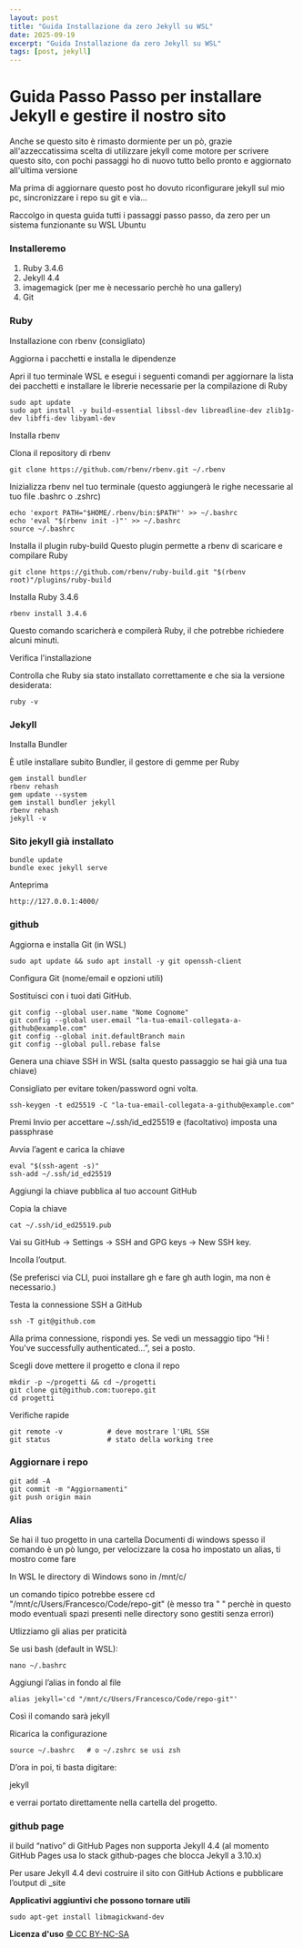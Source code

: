 ```yaml
---
layout: post
title: "Guida Installazione da zero Jekyll su WSL"
date: 2025-09-19
excerpt: "Guida Installazione da zero Jekyll su WSL"
tags: [post, jekyll]
---
```

**Guida Passo Passo per installare Jekyll e gestire il nostro sito**
===

Anche se questo sito è rimasto dormiente per un pò, grazie all'azzeccatissima scelta di utilizzare jekyll come motore per scrivere questo sito, con pochi passaggi ho di nuovo tutto bello pronto e aggiornato all'ultima versione

Ma prima di aggiornare questo post ho dovuto riconfigurare jekyll sul mio pc, sincronizzare i repo su git e via...

Raccolgo in questa guida tutti i passaggi passo passo, da zero per un sistema funzionante su WSL Ubuntu

### Installeremo 
1. Ruby 3.4.6
2. Jekyll 4.4
3. imagemagick (per me è necessario perchè ho una gallery)
4. Git

### Ruby

Installazione con rbenv (consigliato)

Aggiorna i pacchetti e installa le dipendenze

Apri il tuo terminale WSL e esegui i seguenti comandi per aggiornare la lista dei pacchetti e installare le librerie necessarie per la compilazione di Ruby

    sudo apt update
    sudo apt install -y build-essential libssl-dev libreadline-dev zlib1g-dev libffi-dev libyaml-dev

Installa rbenv

Clona il repository di rbenv

    git clone https://github.com/rbenv/rbenv.git ~/.rbenv

Inizializza rbenv nel tuo terminale (questo aggiungerà le righe necessarie al tuo file .bashrc o .zshrc)

    echo 'export PATH="$HOME/.rbenv/bin:$PATH"' >> ~/.bashrc
    echo 'eval "$(rbenv init -)"' >> ~/.bashrc
    source ~/.bashrc

Installa il plugin ruby-build
Questo plugin permette a rbenv di scaricare e compilare Ruby

    git clone https://github.com/rbenv/ruby-build.git "$(rbenv root)"/plugins/ruby-build

Installa Ruby 3.4.6

    rbenv install 3.4.6

Questo comando scaricherà e compilerà Ruby, il che potrebbe richiedere alcuni minuti. 

Verifica l'installazione

Controlla che Ruby sia stato installato correttamente e che sia la versione desiderata:

    ruby -v

### Jekyll
Installa Bundler

È utile installare subito Bundler, il gestore di gemme per Ruby

    gem install bundler
    rbenv rehash
    gem update --system
    gem install bundler jekyll
    rbenv rehash
    jekyll -v

### Sito jekyll già installato

    bundle update
    bundle exec jekyll serve

Anteprima

    http://127.0.0.1:4000/

### github

Aggiorna e installa Git (in WSL)

    sudo apt update && sudo apt install -y git openssh-client

Configura Git (nome/email e opzioni utili)

Sostituisci con i tuoi dati GitHub.

    git config --global user.name "Nome Cognome"
    git config --global user.email "la-tua-email-collegata-a-github@example.com"
    git config --global init.defaultBranch main
    git config --global pull.rebase false

Genera una chiave SSH in WSL (salta questo passaggio se hai già una tua chiave)

Consigliato per evitare token/password ogni volta.

    ssh-keygen -t ed25519 -C "la-tua-email-collegata-a-github@example.com"

Premi Invio per accettare ~/.ssh/id_ed25519 e (facoltativo) imposta una passphrase

Avvia l’agent e carica la chiave

    eval "$(ssh-agent -s)"
    ssh-add ~/.ssh/id_ed25519

Aggiungi la chiave pubblica al tuo account GitHub

Copia la chiave

    cat ~/.ssh/id_ed25519.pub

Vai su GitHub → Settings → SSH and GPG keys → New SSH key.

Incolla l’output.

(Se preferisci via CLI, puoi installare gh e fare gh auth login, ma non è necessario.)

Testa la connessione SSH a GitHub

    ssh -T git@github.com

Alla prima connessione, rispondi yes. Se vedi un messaggio tipo “Hi <tuo-username>! You've successfully authenticated…”, sei a posto.

Scegli dove mettere il progetto e clona il repo

    mkdir -p ~/progetti && cd ~/progetti
    git clone git@github.com:tuorepo.git
    cd progetti

Verifiche rapide

    git remote -v           # deve mostrare l'URL SSH
    git status              # stato della working tree

### Aggiornare i repo

    git add -A
    git commit -m "Aggiornamenti"
    git push origin main

### Alias
Se hai il tuo progetto in una cartella Documenti di windows spesso il comando è un pò lungo, per velocizzare la cosa ho impostato un alias, ti mostro come fare

In WSL le directory di Windows sono in /mnt/c/

un comando tipico potrebbe essere cd "/mnt/c/Users/Francesco/Code/repo-git" (è messo tra " " perchè in questo modo eventuali spazi presenti nelle directory sono gestiti senza errori)

Utlizziamo gli alias per praticità

Se usi bash (default in WSL):

    nano ~/.bashrc

Aggiungi l’alias in fondo al file

    alias jekyll='cd "/mnt/c/Users/Francesco/Code/repo-git"'

Così il comando sarà jekyll

Ricarica la configurazione

    source ~/.bashrc   # o ~/.zshrc se usi zsh

D’ora in poi, ti basta digitare:

jekyll

e verrai portato direttamente nella cartella del progetto.

### github page
il build “nativo” di GitHub Pages non supporta Jekyll 4.4 (al momento GitHub Pages usa lo stack github-pages che blocca Jekyll a 3.10.x)

Per usare Jekyll 4.4 devi costruire il sito con GitHub Actions e pubblicare l’output di _site




**Applicativi aggiuntivi che possono tornare utili**

    sudo apt-get install libmagickwand-dev

**Licenza d'uso**
[© CC BY-NC-SA](https://creativecommons.org/licenses/by-nc-sa/4.0/)